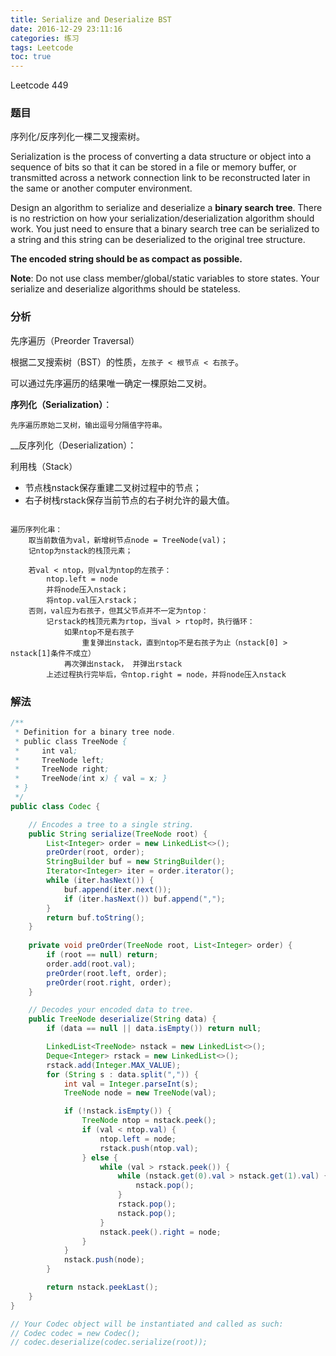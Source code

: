 ```yaml
---
title: Serialize and Deserialize BST
date: 2016-12-29 23:11:16
categories: 练习
tags: Leetcode
toc: true
---
```


Leetcode 449

### 题目

序列化/反序列化一棵二叉搜索树。

Serialization is the process of converting a data structure or object into a sequence of bits so that it can be stored in a file or memory buffer, or transmitted across a network connection link to be reconstructed later in the same or another computer environment.

Design an algorithm to serialize and deserialize a __binary search tree__. There is no restriction on how your serialization/deserialization algorithm should work. You just need to ensure that a binary search tree can be serialized to a string and this string can be deserialized to the original tree structure.

__The encoded string should be as compact as possible.__

__Note__: Do not use class member/global/static variables to store states. Your serialize and deserialize algorithms should be stateless.

### 分析

先序遍历（Preorder Traversal）

根据二叉搜索树（BST）的性质，`左孩子 < 根节点 < 右孩子`。

可以通过先序遍历的结果唯一确定一棵原始二叉树。

__序列化（Serialization）__：

```
先序遍历原始二叉树，输出逗号分隔值字符串。
```

__反序列化（Deserialization）：

利用栈（Stack）

* 节点栈nstack保存重建二叉树过程中的节点；
* 右子树栈rstack保存当前节点的右子树允许的最大值。

```

遍历序列化串：
    取当前数值为val，新增树节点node = TreeNode(val)；
    记ntop为nstack的栈顶元素；

    若val < ntop，则val为ntop的左孩子：
        ntop.left = node
        并将node压入nstack；
        将ntop.val压入rstack；
    否则，val应为右孩子，但其父节点并不一定为ntop：
        记rstack的栈顶元素为rtop，当val > rtop时，执行循环：
            如果ntop不是右孩子
                重复弹出nstack，直到ntop不是右孩子为止（nstack[0] > nstack[1]条件不成立）
            再次弹出nstack， 并弹出rstack
        上述过程执行完毕后，令ntop.right = node，并将node压入nstack
```

### 解法

```java
/**
 * Definition for a binary tree node.
 * public class TreeNode {
 *     int val;
 *     TreeNode left;
 *     TreeNode right;
 *     TreeNode(int x) { val = x; }
 * }
 */
public class Codec {

    // Encodes a tree to a single string.
    public String serialize(TreeNode root) {
        List<Integer> order = new LinkedList<>();
        preOrder(root, order);
        StringBuilder buf = new StringBuilder();
        Iterator<Integer> iter = order.iterator();
        while (iter.hasNext()) {
            buf.append(iter.next());
            if (iter.hasNext()) buf.append(",");
        }
        return buf.toString();
    }
    
    private void preOrder(TreeNode root, List<Integer> order) {
        if (root == null) return;
        order.add(root.val);
        preOrder(root.left, order);
        preOrder(root.right, order);
    }

    // Decodes your encoded data to tree.
    public TreeNode deserialize(String data) {
        if (data == null || data.isEmpty()) return null;

        LinkedList<TreeNode> nstack = new LinkedList<>();
        Deque<Integer> rstack = new LinkedList<>();
        rstack.add(Integer.MAX_VALUE);
        for (String s : data.split(",")) {
            int val = Integer.parseInt(s);
            TreeNode node = new TreeNode(val);

            if (!nstack.isEmpty()) {
                TreeNode ntop = nstack.peek();
                if (val < ntop.val) {
                    ntop.left = node;
                    rstack.push(ntop.val);
                } else {
                    while (val > rstack.peek()) {
                        while (nstack.get(0).val > nstack.get(1).val) {
                            nstack.pop();
                        }
                        rstack.pop();
                        nstack.pop();
                    }
                    nstack.peek().right = node;
                }
            }
            nstack.push(node);
        }

        return nstack.peekLast();
    }
}

// Your Codec object will be instantiated and called as such:
// Codec codec = new Codec();
// codec.deserialize(codec.serialize(root));
```